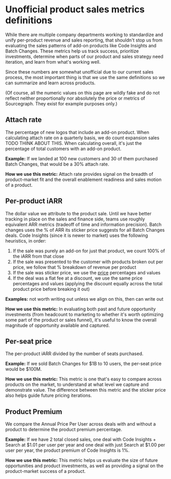 # Unofficial product sales metrics definitions

While there are multiple company departments working to standardize and unify per-product revenue and sales reporting, that shouldn't stop us from evaluating the sales patterns of add-on products like Code Insights and Batch Changes. These metrics help us track success, prioritize investments, determine when parts of our product and sales strategy need iteration, and learn from what's working well.

Since these numbers are somewhat unofficial due to our current sales process, the most important thing is that we use the same definitions so we can summarize and learn across products.

(Of course, all the numeric values on this page are wildly fake and do not reflect neither proportionally nor absolutely the price or metrics of Sourcegraph. They exist for example purposes only.)

## Attach rate

The percentage of new logos that include an add-on product. When calculating attach rate on a quarterly basis, we do count expansion sales TODO THINK ABOUT THIS. When calculating overall, it's just the percentage of total customers with an add-on product.

**Example:** If we landed at 100 new customers and 30 of them purchased Batch Changes, that would be a 30% attach rate.

**How we use this metric:** Attach rate provides signal on the breadth of product-market fit and the overall enablement readiness and sales motion of a product.

## Per-product iARR

The dollar value we attribute to the product sale.
Until we have better tracking in place on the sales and finance side, teams use roughly equivalent ARR metrics (tradeoff of time and information precision). Batch changes uses the % of ARR its sticker price suggests for all Batch Changes deals. Code Insights (since it is newer to market) uses the following heuristics, in order:

1. If the sale was purely an add-on for just that product, we count 100% of the iARR from that close
2. If the sale was presented to the customer with products broken out per price, we follow that % breakdown of revenue per product
3. If the sale was sticker price, we use the [price](https://docs.google.com/spreadsheets/d/1Vea0kr4Mx6AIs9YIHytTzDv9D1E7TY235hO49ZOB4I0/edit#gid=1935459439) percentages and values
4. If the deal was a flat fee at a discount, we use the same price percentages and values (applying the discount equally across the total product price before breaking it out)

**Examples:** not worth writing out unless we align on this, then can write out

**How we use this metric:** In evaluating both past and future opportunity investments (from headcount to marketing to whether it's worth optimizing some part of the product or sales funnel), it's useful to know the overall magnitude of opportunity available and captured.

## Per-seat price

The per-product iARR divided by the number of seats purchased.

**Example:** If we sold Batch Changes for $1B to 10 users, the per-seat price would be $100M.

**How we use this metric:** This metric is one that's easy to compare across products on the market, to understand at what level we capture and demonstrate value. The difference between this metric and the sticker price also helps guide future pricing iterations.

## Product Premium

We compare the Annual Price Per User across deals with and without a product to determine the product premium percentage.

**Example:** If we have 2 total closed sales, one deal with Code Insights + Search at $1.01 per user per year and one deal with just Search at $1.00 per user per year, the product premium of Code Insights is 1%.

**How we use this metric:** This metric helps us evaluate the size of future opportunities and product investments, as well as providing a signal on the product-market success of a product.
